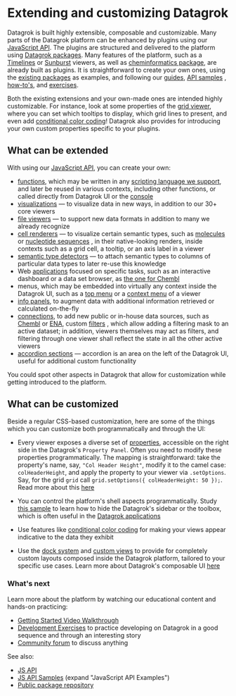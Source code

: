 <!-- TITLE: &#8204;Extending Datagrok -->
<!-- SUBTITLE: -->

# Extending and customizing Datagrok

Datagrok is built highly extensible, composable and customizable. Many parts of the Datagrok platform can be enhanced by
plugins using our [JavaScript API](js-api.md). The plugins are structured and delivered to the platform
using [Datagrok packages](develop.md#packages). Many features of the platform, such as a
[Timelines](https://github.com/datagrok-ai/public/tree/master/packages/Viewers) or
[Sunburst](https://github.com/datagrok-ai/public/tree/master/packages/Sunburst) viewers, as well
as [cheminformatics package](https://github.com/datagrok-ai/public/tree/master/packages/Chem), are already built as
plugins. It is straightforward to create your own ones, using
the [existing packages](https://github.com/datagrok-ai/public/tree/master/packages) as examples, and following
our [guides](develop.md), [API samples](https://public.datagrok.ai/js)
, [how-to's](how-to/develop-custom-viewer.md), and [exercises](exercises/exercises.md).

Both the existing extensions and your own-made ones are intended highly customizable. For instance, look at some
properties of the [grid viewer](../visualize/viewers/grid.md), where you can set which tooltips to display, which grid
lines to present, and even add [conditional color coding](../visualize/viewers/grid.md#color-coding)! Datagrok also
provides for introducing your own custom properties specific to your plugins.

## What can be extended

With using our [JavaScript API](js-api.md), you can create your own:

* [functions](../datagrok/functions/function.md), which may be written in any
  [scripting language we support](../compute/scripting.md), and later be reused in various contexts, including other
  functions, or called directly from Datagrok UI or the [console](../datagrok/navigation.md#console)
* [visualizations](../visualize/viewers.md) — to visualize data in new ways, in addition to our 30+ core viewers
* [file viewers](how-to/create-custom-file-viewers.md) — to support new data formats in addition to many we already recognize
* [cell renderers](../visualize/viewers/grid.md#custom-cell-renderers) — to visualize certain semantic types, such
  as [molecules](https://github.com/datagrok-ai/public/blob/master/packages/Chem/src/rdkit-api.ts)
  or [nucleotide sequences](https://github.com/datagrok-ai/public/tree/master/packages/Sequence/web-logo-viewer)
  , in their native-looking renders, inside contexts such as a grid cell, a tooltip, or an axis label in a viewer
* [semantic type detectors](how-to/define-semantic-type-detectors.md) — to attach semantic types to columns of
  particular data types to later re-use this knowledge
* Web [applications](how-to/build-an-app.md) focused on specific tasks, such as an interactive dashboard or a data set
  browser, as [the one for Chembl](https://github.com/datagrok-ai/public/tree/master/packages/ChemblBrowser)
* menus, which may be embedded into virtually any context inside the Datagrok UI, such as a
  [top menu](https://public.datagrok.ai/js/samples/ui/menu) or
  a [context menu](https://public.datagrok.ai/js/samples/events/viewer-events) of a viewer
* [info panels](how-to/add-info-panel.md), to augment data with additional information retrieved or calculated
  on-the-fly
* [connections](../access/data-connection.md), to add new public or in-house data sources, such
  as [Chembl](https://www.ebi.ac.uk/chembl/) or [ENA](https://www.ebi.ac.uk/ena/browser/),
  custom [filters](https://github.com/datagrok-ai/public/blob/master/packages/Widgets/src/filters/radio-button-filter.ts)
  , which allow adding a filtering mask to an active dataset; in addition, viewers themselves may act as filters, and
  filtering through one viewer shall reflect the state in all the other active viewers
* [accordion sections](ui.md#accordions) — accordion is an area on the left of the Datagrok UI, useful for additional
  custom functionality

You could spot other aspects in Datagrok that allow for customization while getting introduced to the platform.

## What can be customized

Beside a regular CSS-based customization, here are some of the things which you can customize both programmatically and
through the UI:

* Every viewer exposes a diverse set of [properties](../datagrok/navigation.md#properties), accessible on the right side
  in the Datagrok's
  `Property Panel`. Often you need to modify these properties programmatically. The mapping is straightforward: take the
  property's name, say, `"Col Header Height"`, modify it to the camel case: `colHeaderHeight`, and apply the property to
  your viewer via `.setOptions`. Say, for the grid `grid` call `grid.setOptions({ colHeaderHeight: 50 });`. Read more
  about this
  [here](../develop/how-to/develop-custom-viewer.md)

* You can control the platform's shell aspects programmatically.
  Study [this sample](https://public.datagrok.ai/js/samples/shell/ui-parts)
  to learn how to hide the Datagrok's sidebar or the toolbox, which is often useful in
  the [Datagrok applications](how-to/build-an-app.md)

* Use features like [conditional color coding](https://dev.datagrok.ai/js/samples/grid/color-coding-conditional)
  for making your views appear indicative to the data they exhibit

* Use the [dock system](how-to/manipulate-viewers.md#docking-viewers)
  and [custom views](how-to/custom-views.md)
  to provide for completely custom layouts composed inside the Datagrok platform, tailored to your specific use cases.
  Learn more about Datagrok's composable UI [here](ui.md)

### What's next

Learn more about the platform by watching our educational content and hands-on practicing:

* [Getting Started Video Walkthrough](getting-started.md#6-videos)
* [Development Exercises](exercises/exercises.md) to practice developing on Datagrok in a good sequence and through an
  interesting story
* [Community forum](https://community.datagrok.ai/) to discuss anything

See also:

* [JS API](js-api.md)
* [JS API Samples](https://public.datagrok.ai/js) (expand "JavaScript API Examples")
* [Public package repository](https://github.com/datagrok-ai/public)
